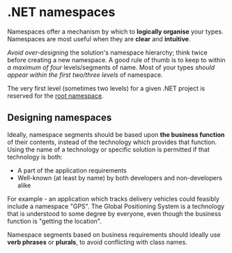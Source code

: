 # .NET namespaces
Namespaces offer a mechanism by which to **logically organise** your types. Namespaces are most useful when they are **clear** and **intuitive**.

*Avoid over-designing* the solution's namespace hierarchy; think twice before creating a new namespace. A good rule of thumb is to keep to within *a maximum of four* levels/segments of name. Most of your types *should appear within the first two/three levels* of namespace.

The very first level (sometimes two levels) for a given .NET project is reserved for the [root namespace].

[root namespace]: RootNamespace.md

## Designing namespaces
Ideally, namespace segments should be based upon **the business function** of their contents, instead of the technology which provides that function. Using the name of a technology or specific solution is permitted if that technology is both:

* A part of the application requirements
* Well-known (at least by name) by both developers and non-developers alike

For example - an application which tracks delivery vehicles could feasibly include a namespace "GPS". The Global Positioning System is a technology that is understood to some degree by everyone, even though the business function is "getting the location".

Namespace segments based on business requirements should ideally use **verb phrases** or **plurals**, to avoid conflicting with class names.